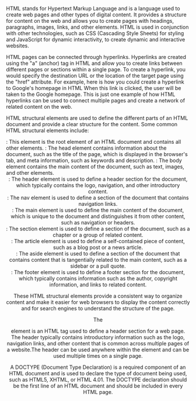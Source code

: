 HTML stands for Hypertext Markup Language and is a language used to create web pages and other types of digital content. It provides a structure for content on the web and allows you to create pages with headings, paragraphs, images, links, and other elements. HTML is used in conjunction with other technologies, such as CSS (Cascading Style Sheets) for styling and JavaScript for dynamic interactivity, to create dynamic and interactive websites.

HTML pages can be connected through hyperlinks. Hyperlinks are created using the "a" (anchor) tag in HTML and allow you to create links between different pages or sections within a single page. To create a hyperlink, you would specify the destination URL or the location of the target page using the "href" attribute. For example, here is how you could create a hyperlink to Google's homepage in HTML
When this link is clicked, the user will be taken to the Google homepage. This is just one example of how HTML hyperlinks can be used to connect multiple pages and create a network of related content on the web.

HTML structural elements are used to define the different parts of an HTML document and provide a clear structure for the content. Some common HTML structural elements include:

<html>: This element is the root element of an HTML document and contains all other elements.

<head>: The head element contains information about the document, such as the title of the page, which is displayed in the browser's tab, and meta information, such as keywords and description.

<body>: The body element contains the main content of the document, such as text, images, and other elements.

<header>: The header element is used to define a header section for the document, which typically contains the logo, navigation, and other introductory content.

<nav>: The nav element is used to define a section of the document that contains navigation links.

<main>: The main element is used to define the main content of the document, which is unique to the document and distinguishes it from other content, such as navigation or headers.

<section>: The section element is used to define a section of the document, such as a chapter or a group of related content.

<article>: The article element is used to define a self-contained piece of content, such as a blog post or a news article.

<aside>: The aside element is used to define a section of the document that contains content that is tangentially related to the main content, such as a sidebar or a pull quote.

<footer>: The footer element is used to define a footer section for the document, which typically contains information such as the author, copyright information, and links to related content.

These HTML structural elements provide a consistent way to organize content and make it easier for web browsers to display the content correctly and for search engines to understand the structure of the page.

The <header> element is an HTML tag used to define a header section for a web page. The header typically contains introductory information such as the logo, navigation links, and other content that is common across multiple pages of a website.The header can be used anywhere within the <body> element and can be used multiple times on a single page.

A DOCTYPE (Document Type Declaration) is a required component of an HTML document and is used to declare the type of document being used, such as HTML5, XHTML, or HTML 4.01. The DOCTYPE declaration should be the first line of an HTML document and should be included in every HTML page.


